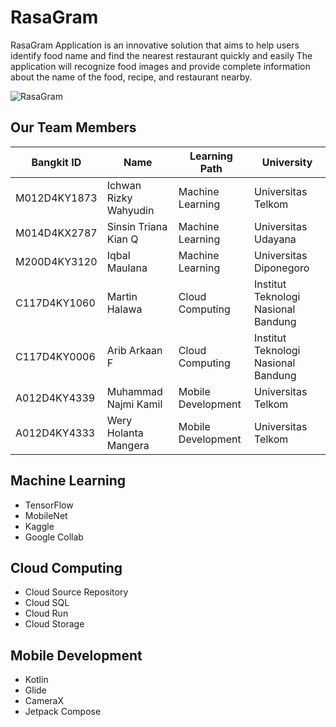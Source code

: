 # RasaGram
RasaGram Application is an innovative solution that aims to help users identify food name and find the nearest restaurant quickly and easily
The application will recognize food images and provide complete information about the name of the food, recipe, and restaurant nearby.

![RasaGram](https://github.com/RasaGram/.github/assets/44234831/67951c11-2aca-4df8-981d-9b158c2ce2df)

## Our Team Members

| Bangkit ID | Name | Learning Path | University |
| ----- | ----- | ----- | ----- |
|M012D4KY1873|Ichwan Rizky Wahyudin|Machine Learning|Universitas Telkom|
|M014D4KX2787|Sinsin Triana Kian Q|Machine Learning|Universitas Udayana|
|M200D4KY3120|Iqbal Maulana|Machine Learning|Universitas Diponegoro|
|C117D4KY1060|Martin Halawa|Cloud Computing|Institut Teknologi Nasional Bandung|
|C117D4KY0006|Arib Arkaan F|Cloud Computing|Institut Teknologi Nasional Bandung|
|A012D4KY4339|Muhammad Najmi Kamil|Mobile Development|Universitas Telkom|
|A012D4KY4333|Wery Holanta Mangera|Mobile Development|Universitas Telkom|

## Machine Learning
- TensorFlow
- MobileNet
- Kaggle
- Google Collab

## Cloud Computing
- Cloud Source Repository
- Cloud SQL
- Cloud Run
- Cloud Storage

## Mobile Development
- Kotlin
- Glide
- CameraX
- Jetpack Compose



